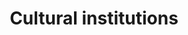 ---
title: Cultural institutions
longTitle: 'Cultural institutions'
tags:
- gccommon
broaderTerm:
- "[[Museums Orchestras Art galleries Libraries Histori]]"
relatedTerm:
- "[[Culture Cultural industry]]"
use:
- "[[Cultural facilities]]"
---